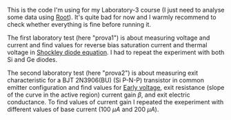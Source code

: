 This is the code I'm using for my Laboratory-3 course (I just need to analyse some data using [Root](root.cern)).
It's quite bad for now and I warmly recommend to check whether everything is fine before running it.

The first laboratory test (here "prova1") is about measuring voltage and current and find values for reverse bias saturation current and thermal voltage in [Shockley diode equation](https://en.wikipedia.org/wiki/Shockley_diode_equation). I had to repeat the experiment with both Si and Ge diodes.

The second laboratory test (here "prova2") is about measuring exit characteristic for a BJT 2N3906(BU) (Si P-N-P) transistor in common emitter configuration and find values for [Early voltage](https://en.wikipedia.org/wiki/Early_effect), exit resistance (slope of the curve in the active region) current gain $\beta$, and exit electric conductance. To find values of current gain I repeated the exeperiment with different values of base current (100 $\mu A$ and 200 $\mu A$).

